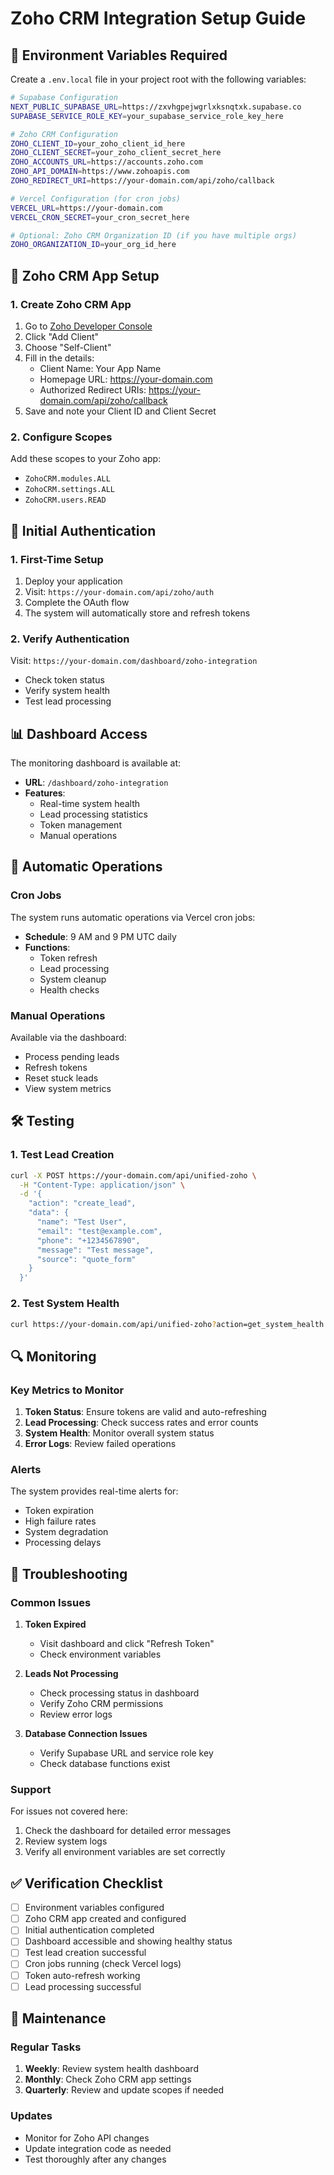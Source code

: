 # Zoho CRM Integration Setup Guide

## 🔧 Environment Variables Required

Create a `.env.local` file in your project root with the following variables:

```bash
# Supabase Configuration
NEXT_PUBLIC_SUPABASE_URL=https://zxvhgpejwgrlxksnqtxk.supabase.co
SUPABASE_SERVICE_ROLE_KEY=your_supabase_service_role_key_here

# Zoho CRM Configuration
ZOHO_CLIENT_ID=your_zoho_client_id_here
ZOHO_CLIENT_SECRET=your_zoho_client_secret_here
ZOHO_ACCOUNTS_URL=https://accounts.zoho.com
ZOHO_API_DOMAIN=https://www.zohoapis.com
ZOHO_REDIRECT_URI=https://your-domain.com/api/zoho/callback

# Vercel Configuration (for cron jobs)
VERCEL_URL=https://your-domain.com
VERCEL_CRON_SECRET=your_cron_secret_here

# Optional: Zoho CRM Organization ID (if you have multiple orgs)
ZOHO_ORGANIZATION_ID=your_org_id_here
```

## 🚀 Zoho CRM App Setup

### 1. Create Zoho CRM App
1. Go to [Zoho Developer Console](https://api-console.zoho.com/)
2. Click "Add Client"
3. Choose "Self-Client"
4. Fill in the details:
   - Client Name: Your App Name
   - Homepage URL: https://your-domain.com
   - Authorized Redirect URIs: https://your-domain.com/api/zoho/callback
5. Save and note your Client ID and Client Secret

### 2. Configure Scopes
Add these scopes to your Zoho app:
- `ZohoCRM.modules.ALL`
- `ZohoCRM.settings.ALL`
- `ZohoCRM.users.READ`

## 🔐 Initial Authentication

### 1. First-Time Setup
1. Deploy your application
2. Visit: `https://your-domain.com/api/zoho/auth`
3. Complete the OAuth flow
4. The system will automatically store and refresh tokens

### 2. Verify Authentication
Visit: `https://your-domain.com/dashboard/zoho-integration`
- Check token status
- Verify system health
- Test lead processing

## 📊 Dashboard Access

The monitoring dashboard is available at:
- **URL**: `/dashboard/zoho-integration`
- **Features**:
  - Real-time system health
  - Lead processing statistics
  - Token management
  - Manual operations

## 🔄 Automatic Operations

### Cron Jobs
The system runs automatic operations via Vercel cron jobs:
- **Schedule**: 9 AM and 9 PM UTC daily
- **Functions**:
  - Token refresh
  - Lead processing
  - System cleanup
  - Health checks

### Manual Operations
Available via the dashboard:
- Process pending leads
- Refresh tokens
- Reset stuck leads
- View system metrics

## 🛠️ Testing

### 1. Test Lead Creation
```bash
curl -X POST https://your-domain.com/api/unified-zoho \
  -H "Content-Type: application/json" \
  -d '{
    "action": "create_lead",
    "data": {
      "name": "Test User",
      "email": "test@example.com",
      "phone": "+1234567890",
      "message": "Test message",
      "source": "quote_form"
    }
  }'
```

### 2. Test System Health
```bash
curl https://your-domain.com/api/unified-zoho?action=get_system_health
```

## 🔍 Monitoring

### Key Metrics to Monitor
1. **Token Status**: Ensure tokens are valid and auto-refreshing
2. **Lead Processing**: Check success rates and error counts
3. **System Health**: Monitor overall system status
4. **Error Logs**: Review failed operations

### Alerts
The system provides real-time alerts for:
- Token expiration
- High failure rates
- System degradation
- Processing delays

## 🚨 Troubleshooting

### Common Issues

1. **Token Expired**
   - Visit dashboard and click "Refresh Token"
   - Check environment variables

2. **Leads Not Processing**
   - Check processing status in dashboard
   - Verify Zoho CRM permissions
   - Review error logs

3. **Database Connection Issues**
   - Verify Supabase URL and service role key
   - Check database functions exist

### Support
For issues not covered here:
1. Check the dashboard for detailed error messages
2. Review system logs
3. Verify all environment variables are set correctly

## ✅ Verification Checklist

- [ ] Environment variables configured
- [ ] Zoho CRM app created and configured
- [ ] Initial authentication completed
- [ ] Dashboard accessible and showing healthy status
- [ ] Test lead creation successful
- [ ] Cron jobs running (check Vercel logs)
- [ ] Token auto-refresh working
- [ ] Lead processing successful

## 🔄 Maintenance

### Regular Tasks
1. **Weekly**: Review system health dashboard
2. **Monthly**: Check Zoho CRM app settings
3. **Quarterly**: Review and update scopes if needed

### Updates
- Monitor for Zoho API changes
- Update integration code as needed
- Test thoroughly after any changes
